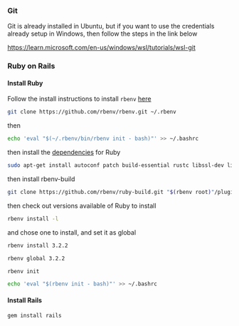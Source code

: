 ### Git

Git is already installed in Ubuntu, but if you want to use the credentials already setup in Windows, then follow the steps in the link below

https://learn.microsoft.com/en-us/windows/wsl/tutorials/wsl-git

### Ruby on Rails

#### Install Ruby

Follow the install instructions to install `rbenv` [here](https://github.com/rbenv/rbenv#basic-git-checkout)

```bash
git clone https://github.com/rbenv/rbenv.git ~/.rbenv
```

then

```bash
echo 'eval "$(~/.rbenv/bin/rbenv init - bash)"' >> ~/.bashrc
```

then install the [dependencies](https://github.com/rbenv/ruby-build/wiki#suggested-build-environment) for Ruby

```bash
sudo apt-get install autoconf patch build-essential rustc libssl-dev libyaml-dev libreadline6-dev zlib1g-dev libgmp-dev libncurses5-dev libffi-dev libgdbm6 libgdbm-dev libdb-dev uuid-dev
```

then install rbenv-build

```bash
git clone https://github.com/rbenv/ruby-build.git "$(rbenv root)"/plugins/ruby-build
```

then check out versions available of Ruby to install

```bash
rbenv install -l
```

and chose one to install, and set it as global

```bash
rbenv install 3.2.2
```

```bash
rbenv global 3.2.2
```
```bash
rbenv init
```

```bash
echo 'eval "$(rbenv init - bash)"' >> ~/.bashrc
```

#### Install Rails

```bash
gem install rails
```
